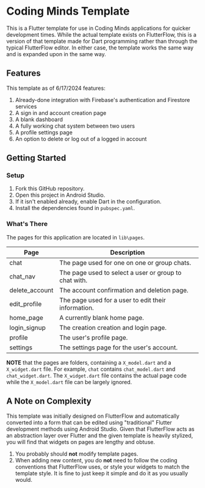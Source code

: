 # Coding Minds Template

This is a Flutter template for use in Coding Minds applications for quicker development times. While the actual template exists on FlutterFlow, this is a version of that template made for Dart programming rather than through the typical FlutterFlow editor. In either case, the template works the same way and is expanded upon in the same way.

## Features

This template as of 6/17/2024 features:
1. Already-done integration with Firebase's authentication and Firestore services
2. A sign in and account creation page
3. A blank dashboard
4. A fully working chat system between two users
5. A profile settings page
6. An option to delete or log out of a logged in account

## Getting Started

### Setup
1. Fork this GitHub repository.
2. Open this project in Android Studio.
3. If it isn't enabled already, enable Dart in the configuration.
4. Install the dependencies found in `pubspec.yaml`.

### What's There
The pages for this application are located in `lib\pages`.

| Page           | Description                                           |
|----------------|-------------------------------------------------------|
| chat           | The page used for one on one or group chats.          |
| chat_nav       | The page used to select a user or group to chat with. |
| delete_account | The account confirmation and deletion page.           |
| edit_profile   | The page used for a user to edit their information.   |
| home_page      | A currently blank home page.                          |
| login_signup   | The creation creation and login page.                 |
| profile        | The user's profile page.                              |
| settings       | The settings page for the user's account.             |


**NOTE** that the pages are folders, containing a `X_model.dart` and a `X_widget.dart` file. For example, `chat` contains `chat_model.dart` and `chat_widget.dart`. The `X_widget.dart` file contains the actual page code while the `X_model.dart` file can be largely ignored.

## A Note on Complexity

This template was initially designed on FlutterFlow and automatically converted into a form that can be edited using "traditional" Flutter development methods using Android Studio. Given that FlutterFlow acts as an abstraction layer over Flutter and the given template is heavily stylized, you will find that widgets on pages are lengthy and obtuse.

1. You probably should **not** modify template pages.
2. When adding new content, you do **not** need to follow the coding conventions that FlutterFlow uses, or style your widgets to match the template style. It is fine to just keep it simple and do it as you usually would.
